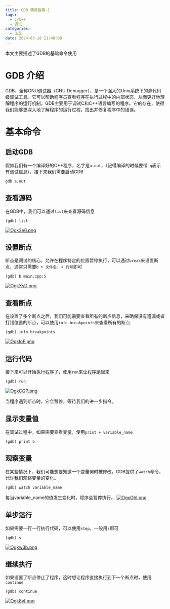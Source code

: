 ```yaml
---
title: GDB 使用指南-1
tags:
  - C/C++
  - 调试
categories:
  - 工具
date: 2024-03-18 21:48:08
---
```


本文主要描述了GDB的基础命令使用

# GDB 介绍

GDB，全称GNU调试器（GNU Debugger），是一个强大的Unix系统下的源代码级调试工具。它可以帮助程序员查看程序在执行过程中的内部状态，从而更好地理解程序的运行机制。GDB主要用于调试C和C++语言编写的程序。它的存在，使得我们能够更深入地了解程序的运行过程，找出并修复程序中的错误。

# 基本命令

## 启动GDB

假如我们有一个编译好的C++程序，名字是`a.out`，（记得编译的时候要带`-g`表示有调试信息），接下来我们需要启动GDB

```
gdb a.out
```

## 查看源码

在GDB中，我们可以通过`list`来查看源码信息

```
(gdb) list
```

[![Ogk3e6.png](https://ooo.0x0.ooo/2024/03/18/Ogk3e6.png)](https://img.tg/image/Ogk3e6)

## 设置断点

断点是调试的核心，允许在程序特定的位置暂停执行，可以通过`break`来设置断点，通常只需要`b + 文件名: + 行号`即可

```
(gdb) b main.cpp:5
```

[![OgkXsD.png](https://ooo.0x0.ooo/2024/03/18/OgkXsD.png)](https://img.tg/image/OgkXsD)

## 查看断点

在设置了多个断点之后，我们可能需要查看所有的断点信息，来确保没有遗漏或者打错位置的断点，可以使用`info breakpoints`来查看所有的断点

```
(gdb) info breakpoints
```

[![OgkIoF.png](https://ooo.0x0.ooo/2024/03/18/OgkIoF.png)](https://img.tg/image/OgkIoF)

## 运行代码

接下来可以开始执行程序了，使用`run`来让程序跑起来

```
(gdb) run
```

[![OgkCGP.png](https://ooo.0x0.ooo/2024/03/18/OgkCGP.png)](https://img.tg/image/OgkCGP)

当程序遇到断点时，它会暂停，等待我们的进一步指令。

## 显示变量值

在调试过程中，如果需要查看变量，使用`print + variable_name`

```
(gdb) print b
```

## 观察变量

在某些情况下，我们可能想要知道一个变量何时被修改。GDB提供了`watch`命令，允许我们观察变量的变化。

```
(gdb) watch variable_name
```

每当variable_name的值发生变化时，程序会暂停执行。
[![OgxOhl.png](https://ooo.0x0.ooo/2024/03/18/OgxOhl.png)](https://img.tg/image/OgxOhl)

## 单步运行

如果需要一行一行执行代码，可以使用`step`，一般用`s`即可

```
(gdb) s
```

[![Ogkw3b.png](https://ooo.0x0.ooo/2024/03/18/Ogkw3b.png)](https://img.tg/image/Ogkw3b)

## 继续执行

如果设置了断点停止了程序，这时想让程序直接执行到下一个断点时，使用`continue`

```
(gdb) continue
```

[![Ogk8yI.png](https://ooo.0x0.ooo/2024/03/18/Ogk8yI.png)](https://img.tg/image/Ogk8yI)
